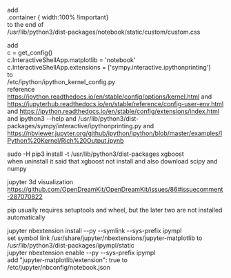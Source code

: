 add<br>
.container { width:100% !important}<br>
to the end of<br>
/usr/lib/python3/dist-packages/notebook/static/custom/custom.css

add<br>
c = get_config()<br>
c.InteractiveShellApp.matplotlib = 'notebook'<br>
c.InteractiveShellApp.extensions = ['sympy.interactive.ipythonprinting']<br>
to<br>
/etc/ipython/ipython_kernel_config.py<br>
reference https://ipython.readthedocs.io/en/stable/config/options/kernel.html and https://jupyterhub.readthedocs.io/en/stable/reference/config-user-env.html and https://ipython.readthedocs.io/en/stable/config/extensions/index.html and ipython3 --help and /usr/lib/python3/dist-packages/sympy/interactive/ipythonprinting.py and https://nbviewer.jupyter.org/github/ipython/ipython/blob/master/examples/IPython%20Kernel/Rich%20Output.ipynb

sudo -H pip3 install -t /usr/lib/python3/dist-packages xgboost<br>
when uninstall it said that xgboost not install and also download scipy and numpy

jupyter 3d visualization<br>
https://github.com/OpenDreamKit/OpenDreamKit/issues/86#issuecomment-287070822

pip usually requires setuptools and wheel, but the later two are not installed automatically

jupyter nbextension install --py --symlink --sys-prefix ipympl<br>
set symbol link /usr/share/jupyter/nbextensions/jupyter-matplotlib to /usr/lib/python3/dist-packages/ipympl/static<br>
jupyter nbextension enable --py --sys-prefix ipympl<br>
add "jupyter-matplotlib/extension": true to /etc/jupyter/nbconfig/notebook.json
